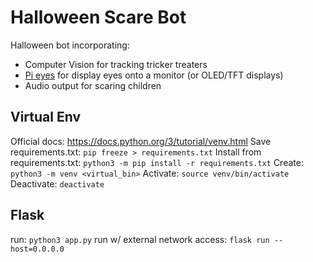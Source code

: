 # Halloween Scare Bot

Halloween bot incorporating:
- Computer Vision for tracking tricker treaters
- [Pi eyes](https://learn.adafruit.com/animated-snake-eyes-bonnet-for-raspberry-pi) for display eyes onto a monitor (or OLED/TFT displays)
- Audio output for scaring children

## Virtual Env
Official docs: https://docs.python.org/3/tutorial/venv.html
Save requirements.txt: `pip freeze > requirements.txt`
Install from requirements.txt: `python3 -m pip install -r requirements.txt`
Create: `python3 -m venv <virtual_bin>`
Activate: `source venv/bin/activate`
Deactivate: `deactivate`

## Flask
run: `python3 app.py`
run w/ external network access: `flask run --host=0.0.0.0`